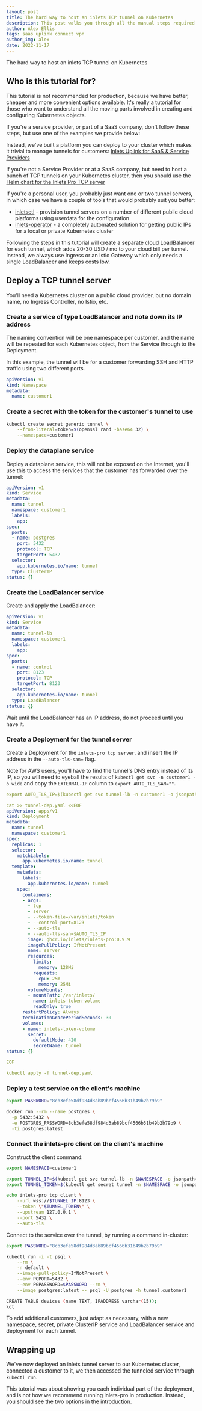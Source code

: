 ```yaml
---
layout: post
title: The hard way to host an inlets TCP tunnel on Kubernetes
description: This post walks you through all the manual steps required to host an inlets TCP tunnel on a Kubernetes cluster.
author: Alex Ellis
tags: saas uplink connect vpn
author_img: alex
date: 2022-11-17
---
```


The hard way to host an inlets TCP tunnel on Kubernetes

## Who is this tutorial for?

This tutorial is not recommended for production, because we have better, cheaper and more convenient options available. It's really a tutorial for those who want to understand all the moving parts involved in creating and configuring Kubernetes objects.

If you're a service provider, or part of a SaaS company, don't follow these steps, but use one of the examples we provide below:

Instead, we've built a platform you can deploy to your cluster which makes it trivial to manage tunnels for customers: [Inlets Uplink for SaaS & Service Providers](https://inlets.dev/blog/2022/11/16/service-provider-uplinks.html)

If you're not a Service Provider or at a SaaS company, but need to host a bunch of TCP tunnels on your Kubernetes cluster, then you should use the [Helm chart for the Inlets Pro TCP server](https://github.com/inlets/inlets-pro/tree/master/chart/inlets-tcp-server)

If you're a personal user, you probably just want one or two tunnel servers, in which case we have a couple of tools that would probably suit you better:

* [inletsctl](https://github.com/inlets/inletsctl) - provision tunnel servers on a number of different public cloud platforms using userdata for the configuration
* [inlets-operator](https://github.com/inlets/inlets-operator) - a completely automated solution for getting public IPs for a local or private Kubernetes cluster

Following the steps in this tutorial will create a separate cloud LoadBalancer for each tunnel, which adds 20-30 USD / mo to your cloud bill per tunnel. Instead, we always use Ingress or an Istio Gateway which only needs a single LoadBalancer and keeps costs low.

## Deploy a TCP tunnel server

You'll need a Kubernetes cluster on a public cloud provider, but no domain name, no Ingress Controller, no Istio, etc.

### Create a service of type LoadBalancer and note down its IP address

The naming convention will be one namespace per customer, and the name will be repeated for each Kubernetes object, from the Service through to the Deployment.

In this example, the tunnel will be for a customer forwarding SSH and HTTP traffic using two different ports.

```yaml
apiVersion: v1
kind: Namespace
metadata:
  name: customer1
```

### Create a secret with the token for the customer's tunnel to use

```bash
kubectl create secret generic tunnel \
    --from-literal=token=$(openssl rand -base64 32) \
    --namespace=customer1
```

### Deploy the dataplane service

Deploy a dataplane service, this will not be exposed on the Internet, you'll use this to access the services that the customer has forwarded over the tunnel:

```yaml
apiVersion: v1
kind: Service
metadata:
  name: tunnel
  namespace: customer1
  labels:
    app: 
spec:
  ports:
  - name: postgres
    port: 5432
    protocol: TCP
    targetPort: 5432
  selector:
    app.kubernetes.io/name: tunnel
  type: ClusterIP
status: {}
```

### Create the LoadBalancer service

Create and apply the LoadBalancer:

```yaml
apiVersion: v1
kind: Service
metadata:
  name: tunnel-lb
  namespace: customer1
  labels:
    app: 
spec:
  ports:
  - name: control
    port: 8123
    protocol: TCP
    targetPort: 8123
  selector:
    app.kubernetes.io/name: tunnel
  type: LoadBalancer
status: {}
```

Wait until the LoadBalancer has an IP address, do not proceed until you have it.

### Create a Deployment for the tunnel server

Create a Deployment for the `inlets-pro tcp server`, and insert the IP address in the `--auto-tls-san=` flag.

Note for AWS users, you'll have to find the tunnel's DNS entry instead of its IP, so you will need to eyeball the results of `kubectl get svc -n customer1 -o wide` and copy the `EXTERNAL-IP` column to `export AUTO_TLS_SAN=""`.

```yaml
export AUTO_TLS_IP=$(kubectl get svc tunnel-lb -n customer1 -o jsonpath="{.status.loadBalancer.ingress[0].ip}")

cat >> tunnel-dep.yaml <<EOF
apiVersion: apps/v1
kind: Deployment
metadata:
  name: tunnel
  namespace: customer1
spec:
  replicas: 1
  selector:
    matchLabels:
      app.kubernetes.io/name: tunnel
  template:
    metadata:
      labels:
        app.kubernetes.io/name: tunnel
    spec:
      containers:
      - args:
        - tcp
        - server
        - --token-file=/var/inlets/token
        - --control-port=8123
        - --auto-tls
        - --auto-tls-san=$AUTO_TLS_IP
        image: ghcr.io/inlets/inlets-pro:0.9.9
        imagePullPolicy: IfNotPresent
        name: server
        resources:
          limits:
            memory: 128Mi
          requests:
            cpu: 25m
            memory: 25Mi
        volumeMounts:
        - mountPath: /var/inlets/
          name: inlets-token-volume
          readOnly: true
      restartPolicy: Always
      terminationGracePeriodSeconds: 30
      volumes:
      - name: inlets-token-volume
        secret:
          defaultMode: 420
          secretName: tunnel
status: {}

EOF

kubectl apply -f tunnel-dep.yaml
```

### Deploy a test service on the client's machine

```bash
export PASSWORD="8cb3efe58df984d3ab89bcf4566b31b49b2b79b9"

docker run --rm --name postgres \
  -p 5432:5432 \
  -e POSTGRES_PASSWORD=8cb3efe58df984d3ab89bcf4566b31b49b2b79b9 \
  -ti postgres:latest
```

### Connect the inlets-pro client on the client's machine

Construct the client command:

```bash
export NAMESPACE=customer1

export TUNNEL_IP=$(kubectl get svc tunnel-lb -n $NAMESPACE -o jsonpath="{.status.loadBalancer.ingress[0].ip}")
export TUNNEL_TOKEN=$(kubectl get secret tunnel -n $NAMESPACE -o jsonpath="{.data.token}" | base64 --decode)

echo inlets-pro tcp client \
    --url wss://$TUNNEL_IP:8123 \
    --token \"$TUNNEL_TOKEN\" \
    --upstream 127.0.0.1 \
    --port 5432 \
    --auto-tls
```

Connect to the service over the tunnel, by running a command in-cluster:

```bash
export PASSWORD="8cb3efe58df984d3ab89bcf4566b31b49b2b79b9"

kubectl run -i -t psql \
    --rm \
    -n default \
    --image-pull-policy=IfNotPresent \
    --env PGPORT=5432 \
    --env PGPASSWORD=$PASSWORD --rm \
    --image postgres:latest -- psql -U postgres -h tunnel.customer1

CREATE TABLE devices (name TEXT, IPADDRESS varchar(15));
\dt
```

To add additional customers, just adapt as necessary, with a new namespace, secret, private ClusterIP service and LoadBalancer service and deployment for each tunnel.

## Wrapping up

We've now deployed an inlets tunnel server to our Kubernetes cluster, connected a customer to it, we then accessed the tunneled service through `kubectl run`.

This tutorial was about showing you each individual part of the deployment, and is not how we recommend running inlets-pro in production. Instead, you should see the two options in the introduction.

